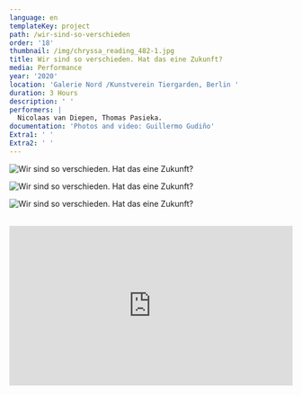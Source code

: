 ```yaml
---
language: en
templateKey: project
path: /wir-sind-so-verschieden
order: '18'
thumbnail: /img/chryssa_reading_482-1.jpg
title: Wir sind so verschieden. Hat das eine Zukunft?
media: Performance
year: '2020'
location: 'Galerie Nord /Kunstverein Tiergarden, Berlin '
duration: 3 Hours
description: ' '
performers: |
  Nicolaas van Diepen, Thomas Pasieka.
documentation: 'Photos and video: Guillermo Gudiño'
Extra1: ' '
Extra2: ' '
---
```

![Wir sind so verschieden. Hat das eine Zukunft?  ](/img/chryssa_reading_482-1.jpg)

![Wir sind so verschieden. Hat das eine Zukunft?  ](/img/chryssa_reading_499-1.jpg)

![Wir sind so verschieden. Hat das eine Zukunft?  ](/img/chryssa_reading_527-1.jpg)

<div class="extras-container">
<br>
<div class="extra">
 <div style="padding:56.25% 0 0 0;position:relative;">

<iframe src="https://player.vimeo.com/video/459302772?title=0&byline=0&portrait=0" style="position:absolute;top:0;left:0;width:100%;height:100%;" frameborder="0" webkitallowfullscreen mozallowfullscreen allowfullscreen></iframe>

</div>

<script src="https://player.vimeo.com/api/player.js">

</script>

</div>
</div>
